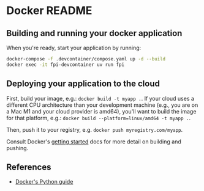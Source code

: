 # Docker README

## Building and running your docker application

When you're ready, start your application by running:

```bash
docker-compose -f .devcontainer/compose.yaml up -d --build
docker exec -it fpi-devcontainer uv run fpi
```

## Deploying your application to the cloud

First, build your image, e.g.: `docker build -t myapp .`.
If your cloud uses a different CPU architecture than your development
machine (e.g., you are on a Mac M1 and your cloud provider is amd64),
you'll want to build the image for that platform, e.g.:
`docker build --platform=linux/amd64 -t myapp .`.

Then, push it to your registry, e.g. `docker push myregistry.com/myapp`.

Consult Docker's [getting started](https://docs.docker.com/go/get-started-sharing/)
docs for more detail on building and pushing.

## References

* [Docker's Python guide](https://docs.docker.com/language/python/)
